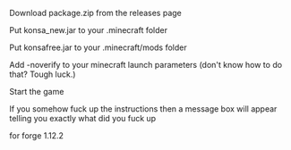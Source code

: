 
Download package.zip from the releases page

Put konsa_new.jar to your .minecraft folder

Put konsafree.jar to your .minecraft/mods folder

Add -noverify to your minecraft launch parameters (don't know how to do that? Tough luck.)

Start the game

If you somehow fuck up the instructions then a message box will appear telling you exactly what did you fuck up

for forge 1.12.2

